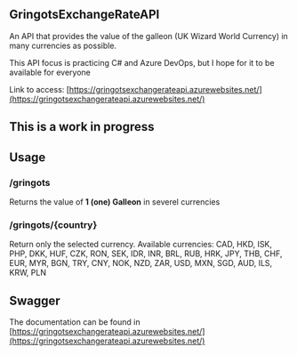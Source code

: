 ## GringotsExchangeRateAPI
An API that provides the value of the galleon (UK Wizard World Currency) in many currencies as possible.

This API focus is practicing C# and Azure DevOps, but I hope for it to be available for everyone

Link to access: [https://gringotsexchangerateapi.azurewebsites.net/](https://gringotsexchangerateapi.azurewebsites.net/)

## This is a work in progress

## Usage

### /gringots

Returns the value of **1 (one) Galleon** in severel currencies

### /gringots/{country}

Return only the selected currency. Available currencies:
CAD, HKD, ISK, PHP, DKK, HUF, CZK, RON, SEK, IDR, INR, BRL, RUB, HRK, JPY, THB, CHF, EUR, MYR, BGN, TRY, CNY, NOK, NZD, ZAR, USD, MXN, SGD, AUD, ILS, KRW, PLN

## Swagger
The documentation can be found in [https://gringotsexchangerateapi.azurewebsites.net/](https://gringotsexchangerateapi.azurewebsites.net/)